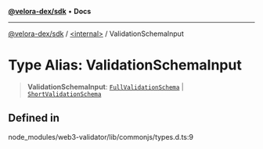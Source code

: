 [**@velora-dex/sdk**](../../README.md) • **Docs**

***

[@velora-dex/sdk](../../globals.md) / [\<internal\>](../README.md) / ValidationSchemaInput

# Type Alias: ValidationSchemaInput

> **ValidationSchemaInput**: [`FullValidationSchema`](FullValidationSchema.md) \| [`ShortValidationSchema`](ShortValidationSchema.md)

## Defined in

node\_modules/web3-validator/lib/commonjs/types.d.ts:9
